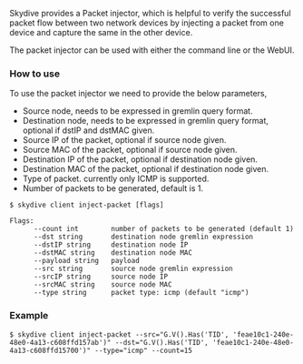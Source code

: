 Skydive provides a Packet injector, which is helpful to verify the successful packet flow between two network devices by injecting a packet from one device and capture the same in the other device.

The packet injector can be used with either the command line or the WebUI.

### How to use

To use the packet injector we need to provide the below parameters,

* Source node, needs to be expressed in gremlin query format.
* Destination node, needs to be expressed in gremlin query format, optional if dstIP and dstMAC given.
* Source IP of the packet, optional if source node given.
* Source MAC of the packet, optional if source node given.
* Destination IP of the packet, optional if destination node given.
* Destination MAC of the packet, optional if destination node given.
* Type of packet. currently only ICMP is supported.
* Number of packets to be generated, default is 1.

```console
$ skydive client inject-packet [flags]

Flags:
      --count int        number of packets to be generated (default 1)
      --dst string       destination node gremlin expression
      --dstIP string     destination node IP
      --dstMAC string    destination node MAC
      --payload string   payload
      --src string       source node gremlin expression
      --srcIP string     source node IP
      --srcMAC string    source node MAC
      --type string      packet type: icmp (default "icmp")
```

### Example
```console
$ skydive client inject-packet --src="G.V().Has('TID', 'feae10c1-240e-48e0-4a13-c608ffd157ab')" --dst="G.V().Has('TID', 'feae10c1-240e-48e0-4a13-c608ffd15700')" --type="icmp" --count=15
```
